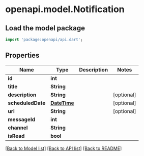 # openapi.model.Notification

## Load the model package
```dart
import 'package:openapi/api.dart';
```

## Properties
Name | Type | Description | Notes
------------ | ------------- | ------------- | -------------
**id** | **int** |  | 
**title** | **String** |  | 
**description** | **String** |  | [optional] 
**scheduledDate** | [**DateTime**](DateTime.md) |  | [optional] 
**url** | **String** |  | [optional] 
**messageId** | **int** |  | 
**channel** | **String** |  | 
**isRead** | **bool** |  | 

[[Back to Model list]](../README.md#documentation-for-models) [[Back to API list]](../README.md#documentation-for-api-endpoints) [[Back to README]](../README.md)


